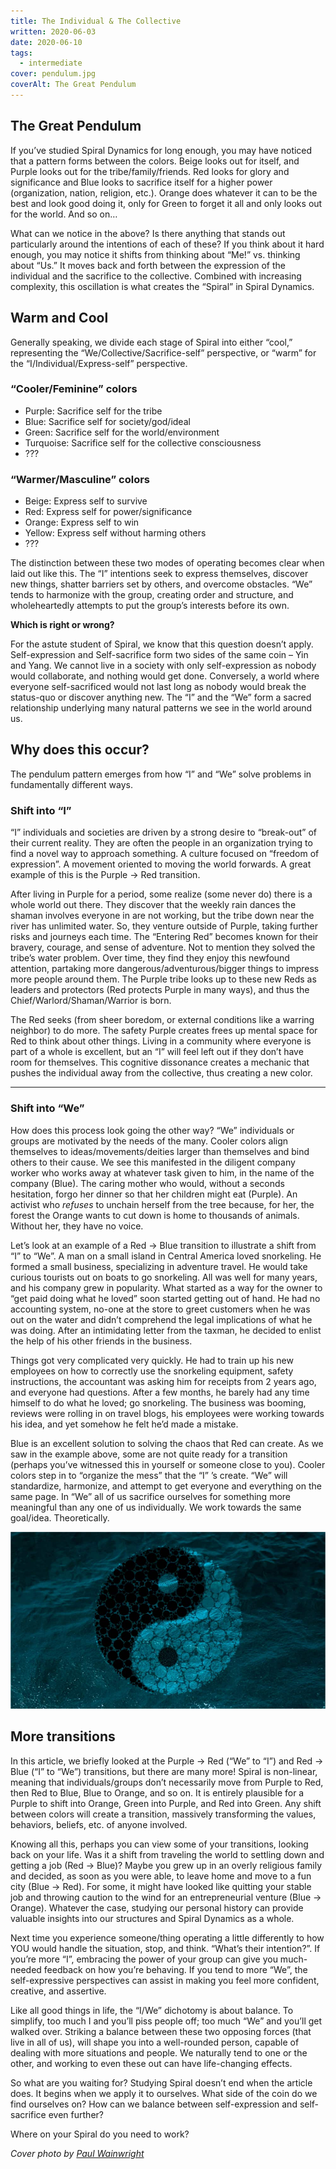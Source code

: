 ```yaml
---
title: The Individual & The Collective
written: 2020-06-03
date: 2020-06-10
tags:
  - intermediate
cover: pendulum.jpg
coverAlt: The Great Pendulum
---
```


## The Great Pendulum
If you’ve studied Spiral Dynamics for long enough, you may have noticed that a pattern forms between the colors. Beige looks out for itself, and Purple looks out for the tribe/family/friends. Red looks for glory and significance and Blue looks to sacrifice itself for a higher power (organization, nation, religion, etc.). Orange does whatever it can to be the best and look good doing it, only for Green to forget it all and only looks out for the world. And so on…

What can we notice in the above? Is there anything that stands out particularly around the intentions of each of these? If you think about it hard enough, you may notice it shifts from thinking about “Me!” vs. thinking about “Us.” It moves back and forth between the expression of the individual and the sacrifice to the collective. Combined with increasing complexity, this oscillation is what creates the “Spiral” in Spiral Dynamics.

## Warm and Cool
Generally speaking, we divide each stage of Spiral into either “cool,” representing the “We/Collective/Sacrifice-self” perspective, or “warm” for the “I/Individual/Express-self” perspective.

### “Cooler/Feminine” colors
- Purple: Sacrifice self for the tribe
- Blue: Sacrifice self for society/god/ideal
- Green: Sacrifice self for the world/environment
- Turquoise: Sacrifice self for the collective consciousness
- ???

### “Warmer/Masculine” colors
- Beige: Express self to survive
- Red: Express self for power/significance
- Orange: Express self to win
- Yellow: Express self without harming others
- ???

The distinction between these two modes of operating becomes clear when laid out like this. The “I” intentions seek to express themselves, discover new things, shatter barriers set by others, and overcome obstacles. “We” tends to harmonize with the group, creating order and structure, and wholeheartedly attempts to put the group’s interests before its own.

**Which is right or wrong?**

For the astute student of Spiral, we know that this question doesn’t apply. Self-expression and Self-sacrifice form two sides of the same coin – Yin and Yang. We cannot live in a society with only self-expression as nobody would collaborate, and nothing would get done. Conversely, a world where everyone self-sacrificed would not last long as nobody would break the status-quo or discover anything new. The “I” and the “We” form a sacred relationship underlying many natural patterns we see in the world around us.

## Why does this occur?
The pendulum pattern emerges from how “I” and “We” solve problems in fundamentally different ways.

### Shift into “I”
“I” individuals and societies are driven by a strong desire to “break-out” of their current reality. They are often the people in an organization trying to find a novel way to approach something. A culture focused on “freedom of expression”. A movement oriented to moving the world forwards. A great example of this is the Purple -> Red transition.

After living in Purple for a period, some realize (some never do) there is a whole world out there. They discover that the weekly rain dances the shaman involves everyone in are not working, but the tribe down near the river has unlimited water. So, they venture outside of Purple, taking further risks and journeys each time. The “Entering Red” becomes known for their bravery, courage, and sense of adventure. Not to mention they solved the tribe’s water problem. Over time, they find they enjoy this newfound attention, partaking more dangerous/adventurous/bigger things to impress more people around them. The Purple tribe looks up to these new Reds as leaders and protectors (Red protects Purple in many ways), and thus the Chief/Warlord/Shaman/Warrior is born.

The Red seeks (from sheer boredom, or external conditions like a warring neighbor) to do more. The safety Purple creates frees up mental space for Red to think about other things. Living in a community where everyone is part of a whole is excellent, but an “I” will feel left out if they don’t have room for themselves. This cognitive dissonance creates a mechanic that pushes the individual away from the collective, thus creating a new color.

---

### Shift into “We”

How does this process look going the other way? “We” individuals or groups are motivated by the needs of the many. Cooler colors align themselves to ideas/movements/deities larger than themselves and bind others to their cause. We see this manifested in the diligent company worker who works away at whatever task given to him, in the name of the company (Blue). The caring mother who would, without a seconds hesitation, forgo her dinner so that her children might eat (Purple). An activist who *refuses* to unchain herself from the tree because, for her, the forest the Orange wants to cut down is home to thousands of animals. Without her, they have no voice.

Let’s look at an example of a Red -> Blue transition to illustrate a shift from “I” to “We”. A man on a small island in Central America loved snorkeling. He formed a small business, specializing in adventure travel. He would take curious tourists out on boats to go snorkeling. All was well for many years, and his company grew in popularity. What started as a way for the owner to “get paid doing what he loved” soon started getting out of hand. He had no accounting system, no-one at the store to greet customers when he was out on the water and didn’t comprehend the legal implications of what he was doing. After an intimidating letter from the taxman, he decided to enlist the help of his other friends in the business.

Things got very complicated very quickly. He had to train up his new employees on how to correctly use the snorkeling equipment,  safety instructions, the accountant was asking him for receipts from 2 years ago, and everyone had questions. After a few months, he barely had any time himself to do what he loved; go snorkeling. The business was booming, reviews were rolling in on travel blogs, his employees were working towards his idea, and yet somehow he felt he’d made a mistake.

Blue is an excellent solution to solving the chaos that Red can create. As we saw in the example above, some are not quite ready for a transition (perhaps you’ve witnessed this in yourself or someone close to you). Cooler colors step in to “organize the mess” that the “I”  ’s create. “We” will standardize, harmonize, and attempt to get everyone and everything on the same page. In “We” all of us sacrifice ourselves for something more meaningful than any one of us individually. We work towards the same goal/idea. Theoretically.

![Yin and Yang](yin-yang.png)

## More transitions
In this article, we briefly looked at the Purple -> Red (“We” to “I”) and Red -> Blue (“I” to “We”) transitions, but there are many more! Spiral is non-linear, meaning that individuals/groups don’t necessarily move from Purple to Red, then Red to Blue, Blue to Orange, and so on. It is entirely plausible for a Purple to shift into Orange, Green into Purple, and Red into Green. Any shift between colors will create a transition, massively transforming the values, behaviors, beliefs, etc. of anyone involved.

Knowing all this, perhaps you can view some of your transitions, looking back on your life. Was it a shift from traveling the world to settling down and getting a job (Red -> Blue)? Maybe you grew up in an overly religious family and decided, as soon as you were able, to leave home and move to a fun city (Blue -> Red). For some, it might have looked like quitting your stable job and throwing caution to the wind for an entrepreneurial venture (Blue -> Orange). Whatever the case, studying our personal history can provide valuable insights into our structures and Spiral Dynamics as a whole.

Next time you experience someone/thing operating a little differently to how YOU would handle the situation, stop, and think. “What’s their intention?”. If you’re more “I”, embracing the power of your group can give you much-needed feedback on how you’re behaving. If you tend to more “We”, the self-expressive perspectives can assist in making you feel more confident, creative, and assertive.

Like all good things in life, the “I/We” dichotomy is about balance. To simplify, too much I and you’ll piss people off; too much “We” and you’ll get walked over. Striking a balance between these two opposing forces (that live in all of us), will shape you into a well-rounded person, capable of dealing with more situations and people. We naturally tend to one or the other, and working to even these out can have life-changing effects.

So what are you waiting for? Studying Spiral doesn’t end when the article does. It begins when we apply it to ourselves. What side of the coin do we find ourselves on? How can we balance between self-expression and self-sacrifice even further?

Where on your Spiral do you need to work?


*Cover photo by [Paul Wainwright](http://www.paulwainwrightphotography.com/)*
